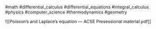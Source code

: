 #math #differential_calculus #differential_equations #integral_calculus #physics #computer_science #thermodynamics #geometry

![[Poisson’s and Laplace’s equation — ACSE Presessional material.pdf]]